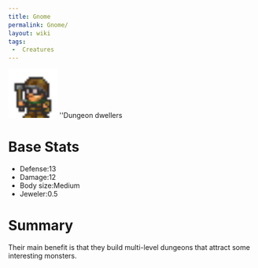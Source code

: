 ```yaml
---
title: Gnome
permalink: Gnome/
layout: wiki
tags:
 -  Creatures
---
```


<img src="gnome.png" title="fig:gnome.png" alt="gnome.png" width="100" />
''Dungeon dwellers

Base Stats
==========

-   Defense:13
-   Damage:12
-   Body size:Medium
-   Jeweler:0.5

Summary
=======

Their main benefit is that they build multi-level dungeons that attract
some interesting monsters.
